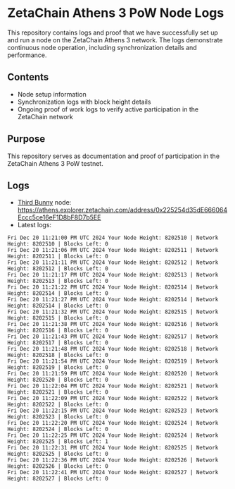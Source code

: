 # ZetaChain Athens 3 PoW Node Logs
This repository contains logs and proof that we have successfully set up and run a node on the ZetaChain Athens 3 network. The logs demonstrate continuous node operation, including synchronization details and performance.

## Contents
- Node setup information
- Synchronization logs with block height details
- Ongoing proof of work logs to verify active participation in the ZetaChain network

## Purpose
This repository serves as documentation and proof of participation in the ZetaChain Athens 3 PoW testnet.

## Logs

- [Third Bunny](https://thirdbunny.xyz/) node: https://athens.explorer.zetachain.com/address/0x225254d35dE666064Eccc5ce16eF1D8bF8D7b5EE
- Latest logs:
```
Fri Dec 20 11:21:00 PM UTC 2024 Your Node Height: 8202510 | Network Height: 8202510 | Blocks Left: 0
Fri Dec 20 11:21:06 PM UTC 2024 Your Node Height: 8202511 | Network Height: 8202511 | Blocks Left: 0
Fri Dec 20 11:21:11 PM UTC 2024 Your Node Height: 8202512 | Network Height: 8202512 | Blocks Left: 0
Fri Dec 20 11:21:17 PM UTC 2024 Your Node Height: 8202513 | Network Height: 8202513 | Blocks Left: 0
Fri Dec 20 11:21:22 PM UTC 2024 Your Node Height: 8202514 | Network Height: 8202514 | Blocks Left: 0
Fri Dec 20 11:21:27 PM UTC 2024 Your Node Height: 8202514 | Network Height: 8202514 | Blocks Left: 0
Fri Dec 20 11:21:32 PM UTC 2024 Your Node Height: 8202515 | Network Height: 8202515 | Blocks Left: 0
Fri Dec 20 11:21:38 PM UTC 2024 Your Node Height: 8202516 | Network Height: 8202516 | Blocks Left: 0
Fri Dec 20 11:21:43 PM UTC 2024 Your Node Height: 8202517 | Network Height: 8202517 | Blocks Left: 0
Fri Dec 20 11:21:48 PM UTC 2024 Your Node Height: 8202518 | Network Height: 8202518 | Blocks Left: 0
Fri Dec 20 11:21:54 PM UTC 2024 Your Node Height: 8202519 | Network Height: 8202519 | Blocks Left: 0
Fri Dec 20 11:21:59 PM UTC 2024 Your Node Height: 8202520 | Network Height: 8202520 | Blocks Left: 0
Fri Dec 20 11:22:04 PM UTC 2024 Your Node Height: 8202521 | Network Height: 8202521 | Blocks Left: 0
Fri Dec 20 11:22:09 PM UTC 2024 Your Node Height: 8202522 | Network Height: 8202522 | Blocks Left: 0
Fri Dec 20 11:22:15 PM UTC 2024 Your Node Height: 8202523 | Network Height: 8202523 | Blocks Left: 0
Fri Dec 20 11:22:20 PM UTC 2024 Your Node Height: 8202524 | Network Height: 8202524 | Blocks Left: 0
Fri Dec 20 11:22:25 PM UTC 2024 Your Node Height: 8202524 | Network Height: 8202525 | Blocks Left: 1
Fri Dec 20 11:22:31 PM UTC 2024 Your Node Height: 8202525 | Network Height: 8202525 | Blocks Left: 0
Fri Dec 20 11:22:36 PM UTC 2024 Your Node Height: 8202526 | Network Height: 8202526 | Blocks Left: 0
Fri Dec 20 11:22:41 PM UTC 2024 Your Node Height: 8202527 | Network Height: 8202527 | Blocks Left: 0
```
